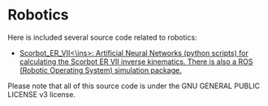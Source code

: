 # Robotics
Here is included several source code related to robotics:

- <ins>Scorbot_ER_VII<\ins>: Artificial Neural Networks (python scripts) for calculating the Scorbot ER VII inverse kinematics. There is also a ROS (Robotic Operating System) simulation package.

Please note that all of this source code is under the GNU GENERAL PUBLIC LICENSE v3 license.
